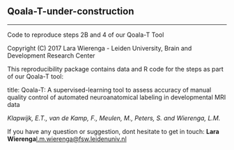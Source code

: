 ## Qoala-T-under-construction
-----
Code to reproduce steps 2B and 4 of our Qoala-T Tool

Copyright (C) 2017 Lara Wierenga - Leiden University, Brain and Development Research Center

This reproducibility package contains data and R code for the steps as part of our Qoala-T tool:
  
  title: Qoala-T: A supervised-learning tool to assess accuracy of manual quality control of automated neuroanatomical labeling in developmental MRI data

*Klapwijk, E.T., van de Kamp, F., Meulen, M., Peters, S. and Wierenga, L.M.*

If you have any question or suggestion, dont hesitate to get in touch:
**Lara Wierenga**<l.m.wierenga@fsw.leidenuniv.nl>

